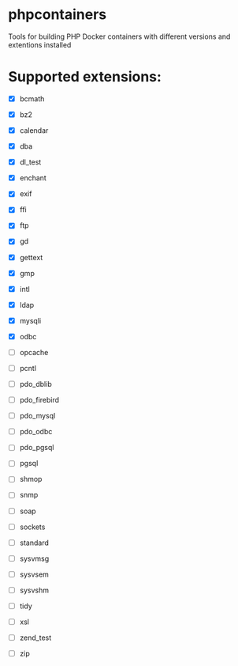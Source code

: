 # phpcontainers
Tools for building PHP Docker containers with different versions and extentions installed

# Supported extensions:
- [x] bcmath
- [x] bz2
- [x] calendar
- [x] dba
- [x] dl_test
- [x] enchant
- [x] exif
- [x] ffi
- [x] ftp
- [x] gd
- [x] gettext
- [x] gmp
- [x] intl
- [x] ldap
- [x] mysqli
- [x] odbc
- [ ] opcache
- [ ] pcntl
- [ ] pdo_dblib
- [ ] pdo_firebird
- [ ] pdo_mysql
- [ ] pdo_odbc
- [ ] pdo_pgsql
- [ ] pgsql
- [ ] shmop
- [ ] snmp
- [ ] soap
- [ ] sockets
- [ ] standard
- [ ] sysvmsg
- [ ] sysvsem
- [ ] sysvshm
- [ ] tidy
- [ ] xsl
- [ ] zend_test
- [ ] zip

